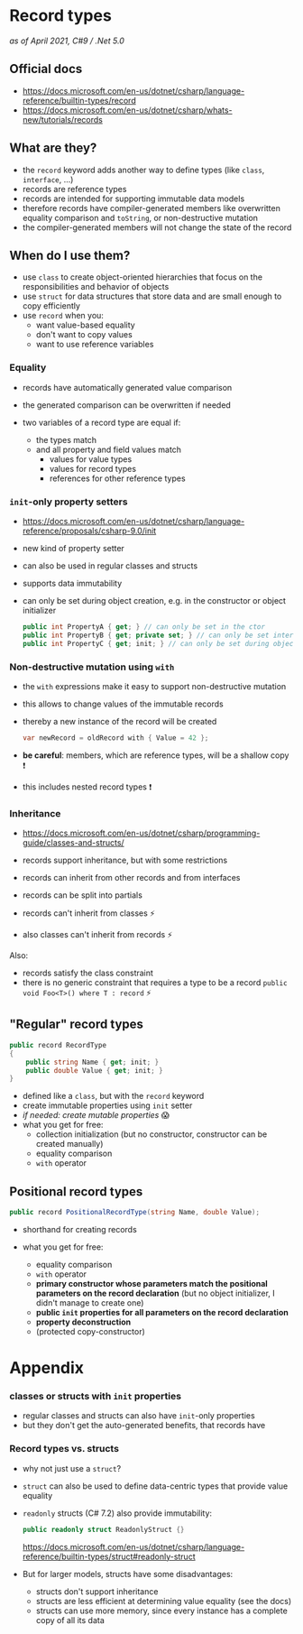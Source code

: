 # Record types

_as of April 2021, C#9 / .Net 5.0_

## Official docs

- https://docs.microsoft.com/en-us/dotnet/csharp/language-reference/builtin-types/record
- https://docs.microsoft.com/en-us/dotnet/csharp/whats-new/tutorials/records

## What are they?

- the `record` keyword adds another way to define types (like `class`, `interface`, ...)
- records are reference types
- records are intended for supporting immutable data models
- therefore records have compiler-generated members like overwritten equality comparison and `toString`, or non-destructive mutation
- the compiler-generated members will not change the state of the record

## When do I use them?

- use `class` to create object-oriented hierarchies that focus on the responsibilities and behavior of objects
- use `struct` for data structures that store data and are small enough to copy efficiently
- use `record` when you:
  - want value-based equality
  - don't want to copy values
  - want to use reference variables

### Equality

- records have automatically generated value comparison
- the generated comparison can be overwritten if needed
- two variables of a record type are equal if:

  - the types match
  - and all property and field values match
    - values for value types
    - values for record types
    - references for other reference types

### `init`-only property setters

- https://docs.microsoft.com/en-us/dotnet/csharp/language-reference/proposals/csharp-9.0/init
- new kind of property setter
- can also be used in regular classes and structs
- supports data immutability
- can only be set during object creation, e.g. in the constructor or object initializer

  ```csharp
  public int PropertyA { get; } // can only be set in the ctor
  public int PropertyB { get; private set; } // can only be set internally
  public int PropertyC { get; init; } // can only be set during object creation
  ```

### Non-destructive mutation using `with`

- the `with` expressions make it easy to support non-destructive mutation

- this allows to change values of the immutable records
- thereby a new instance of the record will be created
  ```csharp
  var newRecord = oldRecord with { Value = 42 };
  ```
- **be careful**: members, which are reference types, will be a shallow copy :exclamation:
- this includes nested record types :exclamation:

### Inheritance

- https://docs.microsoft.com/en-us/dotnet/csharp/programming-guide/classes-and-structs/

- records support inheritance, but with some restrictions
- records can inherit from other records and from interfaces
- records can be split into partials

- records can't inherit from classes :zap:
- also classes can't inherit from records :zap:

Also:

- records satisfy the class constraint
- there is no generic constraint that requires a type to be a record
  `public void Foo<T>() where T : record` :zap:

## "Regular" record types

```csharp
public record RecordType
{
    public string Name { get; init; }
    public double Value { get; init; }
}
```

- defined like a `class`, but with the `record` keyword
- create immutable properties using `init` setter
- _if needed: create mutable properties_ :scream:
- what you get for free:
  - collection initialization (but no constructor, constructor can be created manually)
  - equality comparison
  - `with` operator

## Positional record types

```csharp
public record PositionalRecordType(string Name, double Value);
```

- shorthand for creating records
- what you get for free:

  - equality comparison
  - `with` operator
  - **primary constructor whose parameters match the positional parameters on the record declaration**
    (but no object initializer, I didn't manage to create one)
  - **public `init` properties for all parameters on the record declaration**
  - **property deconstruction**
  - (protected copy-constructor)

# Appendix

### classes or structs with `init` properties

- regular classes and structs can also have `init`-only properties
- but they don't get the auto-generated benefits, that records have

### Record types vs. structs

- why not just use a `struct`?
- `struct` can also be used to define data-centric types that provide value equality
- `readonly` structs (C# 7.2) also provide immutability:

  ```csharp
  public readonly struct ReadonlyStruct {}
  ```

  https://docs.microsoft.com/en-us/dotnet/csharp/language-reference/builtin-types/struct#readonly-struct

- But for larger models, structs have some disadvantages:
  - structs don't support inheritance
  - structs are less efficient at determining value equality (see the docs)
  - structs can use more memory, since every instance has a complete copy of all its data
